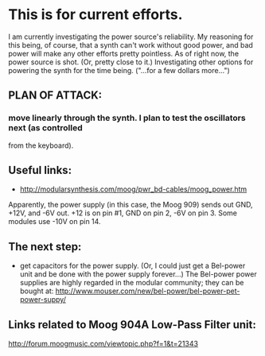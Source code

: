 # This is for current efforts. 

I am currently investigating the power source's reliability. My reasoning for this
being, of course, that a synth can't work without good power, and bad power will 
make any other efforts pretty pointless. As of right now, the power source is shot. (Or, pretty close to it.) 
Investigating other options for powering the synth for the time being. ("...for a few dollars more...")

## PLAN OF ATTACK: 

### move linearly through the synth. I plan to test the oscillators next (as controlled 
from the keyboard).  

## Useful links: 
* http://modularsynthesis.com/moog/pwr_bd-cables/moog_power.htm


Apparently, the power supply (in this case, the Moog 909) sends out GND, +12V, and 
-6V out. +12 is on pin #1, GND on pin 2, -6V on pin 3. Some modules use -10V on pin 14. 

## The next step: 

* get capacitors for the power supply. (Or, I could just get a Bel-power unit and 
be done with the power supply forever...) The Bel-power power supplies are highly 
regarded in the modular community; they can be bought at: 
http://www.mouser.com/new/bel-power/bel-power-pet-power-suppy/

## Links related to Moog 904A Low-Pass Filter unit: 

http://forum.moogmusic.com/viewtopic.php?f=1&t=21343


